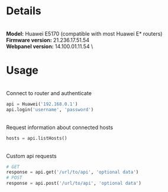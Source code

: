 # Details
\
__Model:__ Huawei E5170 (compatible with most Huawei E* routers)\
__Firmware version:__ 21.236.17.51.54\
__Webpanel version:__ 14.100.01.11.54
\
# Usage
\
Connect to router and authenticate
```python
api = Huawei('192.168.0.1')
api.login('username', 'password')
```
\
Request information about connected hosts
```python
hosts = api.listHosts()
```
\
Custom api requests
```python
# GET
response = api.get('/url/to/api', 'optional data')
# POST
response = api.post('/url/to/api', 'optional data')
```
